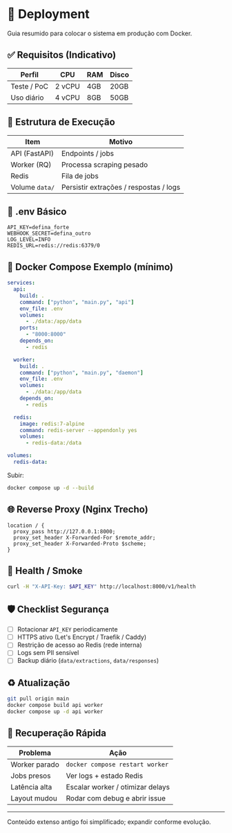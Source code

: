 ﻿# 🚀 Deployment

Guia resumido para colocar o sistema em produção com Docker.

## ✅ Requisitos (Indicativo)

| Perfil | CPU | RAM | Disco |
|--------|-----|-----|-------|
| Teste / PoC | 2 vCPU | 4GB | 20GB |
| Uso diário | 4 vCPU | 8GB | 50GB |

## 📂 Estrutura de Execução

| Item | Motivo |
|------|--------|
| API (FastAPI) | Endpoints / jobs |
| Worker (RQ) | Processa scraping pesado |
| Redis | Fila de jobs |
| Volume `data/` | Persistir extrações / respostas / logs |

## 🔐 .env Básico

```env
API_KEY=defina_forte
WEBHOOK_SECRET=defina_outro
LOG_LEVEL=INFO
REDIS_URL=redis://redis:6379/0
```

## 🐳 Docker Compose Exemplo (mínimo)

```yaml
services:
  api:
    build: .
    command: ["python", "main.py", "api"]
    env_file: .env
    volumes:
      - ./data:/app/data
    ports:
      - "8000:8000"
    depends_on:
      - redis

  worker:
    build: .
    command: ["python", "main.py", "daemon"]
    env_file: .env
    volumes:
      - ./data:/app/data
    depends_on:
      - redis

  redis:
    image: redis:7-alpine
    command: redis-server --appendonly yes
    volumes:
      - redis-data:/data

volumes:
  redis-data:
```

Subir:

```bash
docker compose up -d --build
```

## 🌐 Reverse Proxy (Nginx Trecho)

```nginx
location / {
  proxy_pass http://127.0.0.1:8000;
  proxy_set_header X-Forwarded-For $remote_addr;
  proxy_set_header X-Forwarded-Proto $scheme;
}
```

## 🔎 Health / Smoke

```bash
curl -H "X-API-Key: $API_KEY" http://localhost:8000/v1/health
```

## 🛡️ Checklist Segurança

- [ ] Rotacionar `API_KEY` periodicamente
- [ ] HTTPS ativo (Let's Encrypt / Traefik / Caddy)
- [ ] Restrição de acesso ao Redis (rede interna)
- [ ] Logs sem PII sensível
- [ ] Backup diário (`data/extractions`, `data/responses`)

## ♻️ Atualização

```bash
git pull origin main
docker compose build api worker
docker compose up -d api worker
```

## 🧯 Recuperação Rápida

| Problema | Ação |
|----------|------|
| Worker parado | `docker compose restart worker` |
| Jobs presos | Ver logs + estado Redis |
| Latência alta | Escalar worker / otimizar delays |
| Layout mudou | Rodar com debug e abrir issue |

---
Conteúdo extenso antigo foi simplificado; expandir conforme evolução.
